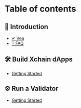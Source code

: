 # Table of contents

## 🌉 Introduction

* [✔ Vea](README.md)
* [❔ FAQ](introduction/faq.md)

## 🛠 Build Xchain dApps

* [Getting Started](build-xchain-dapps/getting-started.md)

## ⚙ Run a Validator

* [Getting Started](run-a-validator/getting-started.md)
